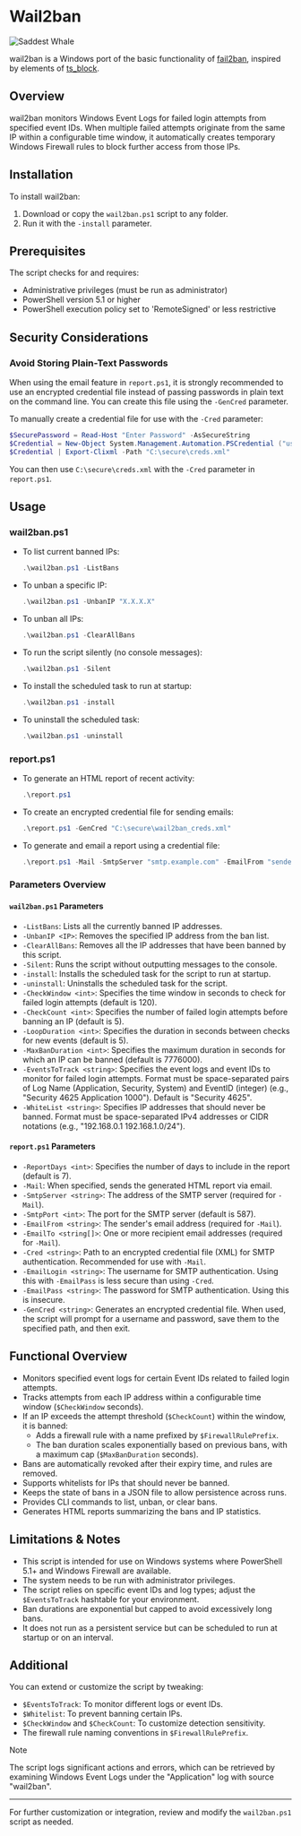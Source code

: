 # Wail2ban

![Saddest Whale](http://i.imgur.com/NVlsY.png "Saddest Whale")

wail2ban is a Windows port of the basic functionality of [fail2ban](http://www.fail2ban.org/), inspired by elements of [ts_block](https://github.com/EvanAnderson/ts_block).

## Overview

wail2ban monitors Windows Event Logs for failed login attempts from specified event IDs. When multiple failed attempts originate from the same IP within a configurable time window, it automatically creates temporary Windows Firewall rules to block further access from those IPs.

## Installation
To install wail2ban:

1. Download or copy the `wail2ban.ps1` script to any folder.
2. Run it with the `-install` parameter.

## Prerequisites

The script checks for and requires:

- Administrative privileges (must be run as administrator)
- PowerShell version 5.1 or higher
- PowerShell execution policy set to 'RemoteSigned' or less restrictive

## Security Considerations

### Avoid Storing Plain-Text Passwords

When using the email feature in `report.ps1`, it is strongly recommended to use an encrypted credential file instead of passing passwords in plain text on the command line. You can create this file using the `-GenCred` parameter.

To manually create a credential file for use with the `-Cred` parameter:

```powershell
$SecurePassword = Read-Host "Enter Password" -AsSecureString
$Credential = New-Object System.Management.Automation.PSCredential ("user@domain.com", $SecurePassword)
$Credential | Export-Clixml -Path "C:\secure\creds.xml"
```

You can then use `C:\secure\creds.xml` with the `-Cred` parameter in `report.ps1`.

## Usage

### wail2ban.ps1

- To list current banned IPs:
  ```powershell
  .\wail2ban.ps1 -ListBans
  ```

- To unban a specific IP:
  ```powershell
  .\wail2ban.ps1 -UnbanIP "X.X.X.X"
  ```

- To unban all IPs:
  ```powershell
  .\wail2ban.ps1 -ClearAllBans
  ```

- To run the script silently (no console messages):
  ```powershell
  .\wail2ban.ps1 -Silent
  ```

- To install the scheduled task to run at startup:
  ```powershell
  .\wail2ban.ps1 -install
  ```

- To uninstall the scheduled task:
  ```powershell
  .\wail2ban.ps1 -uninstall
  ```

### report.ps1

- To generate an HTML report of recent activity:
  ```powershell
  .\report.ps1
  ```

- To create an encrypted credential file for sending emails:
  ```powershell
  .\report.ps1 -GenCred "C:\secure\wail2ban_creds.xml"
  ```

- To generate and email a report using a credential file:
  ```powershell
  .\report.ps1 -Mail -SmtpServer "smtp.example.com" -EmailFrom "sender@example.com" -EmailTo "recipient@example.com" -Cred "C:\secure\wail2ban_creds.xml"
  ```

### Parameters Overview

#### `wail2ban.ps1` Parameters
- `-ListBans`: Lists all the currently banned IP addresses.
- `-UnbanIP <IP>`: Removes the specified IP address from the ban list.
- `-ClearAllBans`: Removes all the IP addresses that have been banned by this script.
- `-Silent`: Runs the script without outputting messages to the console.
- `-install`: Installs the scheduled task for the script to run at startup.
- `-uninstall`: Uninstalls the scheduled task for the script.
- `-CheckWindow <int>`: Specifies the time window in seconds to check for failed login attempts (default is 120).
- `-CheckCount <int>`: Specifies the number of failed login attempts before banning an IP (default is 5).
- `-LoopDuration <int>`: Specifies the duration in seconds between checks for new events (default is 5).
- `-MaxBanDuration <int>`: Specifies the maximum duration in seconds for which an IP can be banned (default is 7776000).
- `-EventsToTrack <string>`: Specifies the event logs and event IDs to monitor for failed login attempts. Format must be space-separated pairs of Log Name (Application, Security, System) and EventID (integer) (e.g., "Security 4625 Application 1000"). Default is "Security 4625".
- `-WhiteList <string>`: Specifies IP addresses that should never be banned. Format must be space-separated IPv4 addresses or CIDR notations (e.g., "192.168.0.1 192.168.1.0/24").

#### `report.ps1` Parameters
- `-ReportDays <int>`: Specifies the number of days to include in the report (default is 7).
- `-Mail`: When specified, sends the generated HTML report via email.
- `-SmtpServer <string>`: The address of the SMTP server (required for `-Mail`).
- `-SmtpPort <int>`: The port for the SMTP server (default is 587).
- `-EmailFrom <string>`: The sender's email address (required for `-Mail`).
- `-EmailTo <string[]>`: One or more recipient email addresses (required for `-Mail`).
- `-Cred <string>`: Path to an encrypted credential file (XML) for SMTP authentication. Recommended for use with `-Mail`.
- `-EmailLogin <string>`: The username for SMTP authentication. Using this with `-EmailPass` is less secure than using `-Cred`.
- `-EmailPass <string>`: The password for SMTP authentication. Using this is insecure.
- `-GenCred <string>`: Generates an encrypted credential file. When used, the script will prompt for a username and password, save them to the specified path, and then exit.

## Functional Overview

- Monitors specified event logs for certain Event IDs related to failed login attempts.
- Tracks attempts from each IP address within a configurable time window (`$CheckWindow` seconds).
- If an IP exceeds the attempt threshold (`$CheckCount`) within the window, it is banned:
  - Adds a firewall rule with a name prefixed by `$FirewallRulePrefix`.
  - The ban duration scales exponentially based on previous bans, with a maximum cap (`$MaxBanDuration` seconds).
- Bans are automatically revoked after their expiry time, and rules are removed.
- Supports whitelists for IPs that should never be banned.
- Keeps the state of bans in a JSON file to allow persistence across runs.
- Provides CLI commands to list, unban, or clear bans.
- Generates HTML reports summarizing the bans and IP statistics.

## Limitations & Notes

- This script is intended for use on Windows systems where PowerShell 5.1+ and Windows Firewall are available.
- The system needs to be run with administrator privileges.
- The script relies on specific event IDs and log types; adjust the `$EventsToTrack` hashtable for your environment.
- Ban durations are exponential but capped to avoid excessively long bans.
- It does not run as a persistent service but can be scheduled to run at startup or on an interval.

## Additional

You can extend or customize the script by tweaking:

- `$EventsToTrack`: To monitor different logs or event IDs.
- `$Whitelist`: To prevent banning certain IPs.
- `$CheckWindow` and `$CheckCount`: To customize detection sensitivity.
- The firewall rule naming conventions in `$FirewallRulePrefix`.

> [!NOTE] 
> The script logs significant actions and errors, which can be retrieved by examining Windows Event Logs under the "Application" log with source "wail2ban".

---

For further customization or integration, review and modify the `wail2ban.ps1` script as needed.
